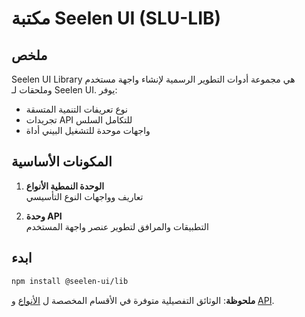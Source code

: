 # **مكتبة Seelen UI (SLU-LIB)**

## ملخص

Seelen UI Library هي مجموعة أدوات التطوير الرسمية لإنشاء واجهة مستخدم وملحقات لـ Seelen UI. يوفر:

* نوع تعريفات التنمية المتسقة
* تجريدات API للتكامل السلس
* واجهات موحدة للتشغيل البيني أداة

## المكونات الأساسية

1. **الوحدة النمطية الأنواع**\
   تعاريف وواجهات النوع التأسيسي

2. **وحدة API**\
   التطبيقات والمرافق لتطوير عنصر واجهة المستخدم

## ابدء

```bash
npm install @seelen-ui/lib
```

**ملحوظة**: الوثائق التفصيلية متوفرة في الأقسام المخصصة ل [الأنواع](./library-types) و [API](./library-api).

